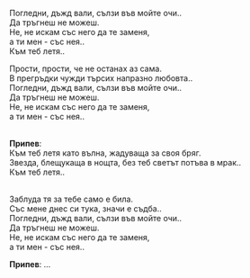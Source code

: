 Погледни, дъжд вали, сълзи във мойте очи.. <br />
Да тръгнеш не можеш. <br />
Не, не искам със него да те заменя, <br />
а ти мен - със нея.. <br />
Към теб летя..


Прости, прости, че не останах аз сама. <br />
В прегръдки чужди търсих напразно любовта.. <br />
Погледни, дъжд вали, сълзи във мойте очи.. <br />
Да тръгнеш не можеш. <br />
Не, не искам със него да те заменя, <br />
а ти мен - със нея..<br /><br />


**Припев**: <br />
Към теб летя като вълна, жадуваща за своя бряг. <br />
Звезда, блещукаща в нощта, без теб светът потъва в мрак.. <br />
Към теб летя.. <br /><br />


Заблуда тя за тебе само е била. <br />
Със мене днес си тука, значи е съдба.. <br />
Погледни, дъжд вали, сълзи във мойте очи.. <br />
Да тръгнеш не можеш. <br />
Не, не искам със него да те заменя, <br />
а ти мен - със нея..


**Припев**: ...


